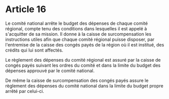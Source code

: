 # Article 16

Le comité national arrête le budget des dépenses de chaque comité régional, compte tenu des conditions dans lesquelles il est appelé à s'acquitter de sa mission. Il donne à la caisse de surcompensation les instructions utiles afin que chaque comité régional puisse disposer, par l'entremise de la caisse des congés payés de la région où il est institué, des crédits qui lui sont affectés.

Le règlement des dépenses du comité régional est assuré par la caisse de congés payés suivant les ordres du comité et dans la limite du budget des dépenses approuvé par le comité national.

De même la caisse de surcompensation des congés payés assure le règlement des dépenses du comité national dans la limite du budget propre arrêté par celui-ci.
